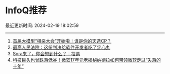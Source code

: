 # InfoQ推荐

最近更新时间: 2024-02-19 18:02:59

--- 
1. [首届大模型“相亲大会”开始啦！谁是你的天选CP？](https://www.infoq.cn/article/1KGPcDjqUjF5c0ujHeCL) 
2. [最高人民法院：这份判决给软件开发者吃了定心丸](https://www.infoq.cn/article/PLtyHpFh4tXuJqs0yjWs) 
3. [Sora来了，你会想到什么？｜投票](https://www.infoq.cn/article/I61fSB0wwEQFvJEpY49H) 
4. [科技巨头也曾跌落低谷！微软17年元老揭秘纳德拉如何带领微软走过“失落的十年”](https://www.infoq.cn/article/aPwwYfZFHKZI7B4fqioc) 
